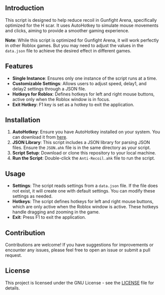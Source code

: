 
## Introduction

This script is designed to help reduce recoil in Gunfight Arena, specifically optimized for the H scar. It uses AutoHotkey to simulate mouse movements and clicks, aiming to provide a smoother gaming experience.

**Note**: While this script is optimized for Gunfight Arena, it will work perfectly in other Roblox games. But you may need to adjust the values in the `data.json` file to achieve the desired effect in different games.

## Features

- **Single Instance**: Ensures only one instance of the script runs at a time.
- **Customizable Settings**: Allows users to adjust speed, delay1, and delay2 settings through a JSON file.
- **Hotkeys for Roblox**: Defines hotkeys for left and right mouse buttons, active only when the Roblox window is in focus.
- **Exit Hotkey**: F1 key is set as a hotkey to exit the application.

## Installation

1. **AutoHotkey**: Ensure you have AutoHotkey installed on your system. You can download it from [here](https://www.autohotkey.com/).
2. **JSON Library**: This script includes a JSON library for parsing JSON files. Ensure the `JSON.ahk` file is in the same directory as your script.
3. **Script Setup**: Download or clone this repository to your local machine.
4. **Run the Script**: Double-click the `Anti-Recoil.ahk` file to run the script.

## Usage

- **Settings**: The script reads settings from a `data.json` file. If the file does not exist, it will create one with default settings. You can modify these settings as needed.
- **Hotkeys**: The script defines hotkeys for left and right mouse buttons, which are only active when the Roblox window is active. These hotkeys handle dragging and zooming in the game.
- **Exit**: Press F1 to exit the application.

## Contribution

Contributions are welcome! If you have suggestions for improvements or encounter any issues, please feel free to open an issue or submit a pull request.

## License

This project is licensed under the GNU License - see the [LICENSE](LICENSE) file for details.